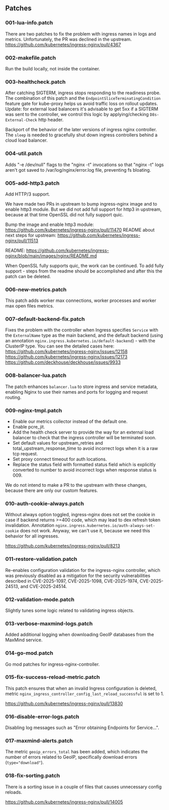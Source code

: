## Patches

### 001-lua-info.patch

There are two patches to fix the problem with ingress names in logs and metrics.
Unfortunately, the PR was declined in the upstream.
<https://github.com/kubernetes/ingress-nginx/pull/4367>

### 002-makefile.patch

Run the build locally, not inside the container.

### 003-healthcheck.patch

After catching SIGTERM, ingress stops responding to the readiness probe.
The combination of this patch and the `EndpointSliceTerminatingCondition` feature gate for kube-proxy helps us avoid
traffic loss on rollout updates.
Update: for external load balancers it's advisable to get 5xx if a SIGTERM was sent to the controller, we control this logic by applying/checking `D8s-External-Check` http header.

Backport of the behavior of the later versions of ingress nginx controller.
The `sleep` is needed to gracefully shut down ingress controllers behind a cloud load balancer.

### 004-util.patch

Adds "-e /dev/null" flags to the "nginx -t" invocations so that "nginx -t" logs aren't got saved to /var/log/nginx/error.log file, preventing fs bloating.

### 005-add-http3.patch

Add HTTP/3 support.

We have made two PRs in upstream to bump ingress-nginx image and to enable http3 module.
But we did not add full support for http3 in upstream, because at that time OpenSSL did not fully support quic.

Bump the image and enable http3 module: <https://github.com/kubernetes/ingress-nginx/pull/11470>
README about next steps for upstream: <https://github.com/kubernetes/ingress-nginx/pull/11513>

README: <https://github.com/kubernetes/ingress-nginx/blob/main/images/nginx/README.md>

When OpenSSL fully supports quic, the work can be continued.
To add fully support - steps from the readme should be accomplished and after this the patch can be deleted.

### 006-new-metrics.patch

This patch adds worker max connections, worker processes and worker max open files metrics.

### 007-default-backend-fix.patch

Fixes the problem with the controller when Ingress specifies `Service` with the `ExternalName` type as the main backend, and the default backend (using an annotation `nginx.ingress.kubernetes.io/default-backend`) - with the ClusterIP type. You can see the detailed cases here:
<https://github.com/kubernetes/ingress-nginx/issues/12158>
<https://github.com/kubernetes/ingress-nginx/issues/12173>
<https://github.com/deckhouse/deckhouse/issues/9933>

### 008-balancer-lua.patch

The patch enhances `balancer.lua` to store ingress and service metadata, enabling Nginx to use their names and ports for logging and request routing.

### 009-nginx-tmpl.patch

- Enable our metrics collector instead of the default one.
- Enable pcre_jit.
- Add the health check server to provide the way for an external load balancer to check that the ingress controller will be terminated soon.
- Set default values for upstream_retries and total_upstream_response_time to avoid incorrect logs when it is a raw tcp request.
- Set proxy connect timeout for auth locations.
- Replace the status field with formatted status field which is explicitly converted to number to avoid incorrect logs when response status is 009.

We do not intend to make a PR to the upstream with these changes, because there are only our custom features.

### 010-auth-cookie-always.patch

Without always option toggled, ingress-nginx does not set the cookie in case if backend returns >=400 code, which may lead to dex refresh token invalidation.
Annotation `nginx.ingress.kubernetes.io/auth-always-set-cookie` does not work. Anyway, we can't use it, because we need this behavior for all ingresses.

<https://github.com/kubernetes/ingress-nginx/pull/8213>

### 011-restore-validation.patch

Re-enables configuration validation for the ingress-nginx controller, which was previously disabled as a mitigation for the security vulnerabilities described in CVE-2025-1097, CVE-2025-1098, CVE-2025-1974, CVE-2025-24513, and CVE-2025-24514.

### 012-validation-mode.patch

Slightly tunes some logic related to validating ingress objects.

### 013-verbose-maxmind-logs.patch

Added additional logging when downloading GeoIP databases from the MaxMind service.

### 014-go-mod.patch

Go mod patches for ingress-nginx-controller.

### 015-fix-success-reload-metric.patch

This patch ensures that when an invalid Ingress configuration is deleted, metric `nginx_ingress_controller_config_last_reload_successful` is set to 1.

https://github.com/kubernetes/ingress-nginx/pull/13830

### 016-disable-error-logs.patch

Disabling log messages such as "Error obtaining Endpoints for Service...".

### 017-maxmind-alerts.patch

The metric `geoip_errors_total` has been added, which indicates the number of errors related to GeoIP, specifically download errors (`type="download"`).

### 018-fix-sorting.patch

There is a sorting issue in a couple of files that causes unnecessary config reloads.

https://github.com/kubernetes/ingress-nginx/pull/14005
